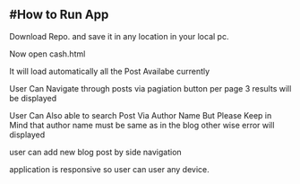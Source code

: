 #How to Run App
---------------------------
Download Repo. and save it in any location in your local pc.

Now open cash.html

It will load automatically all the Post Availabe currently 

User Can Navigate through posts via pagiation button per page 3 results will be displayed

User Can Also able to search Post Via Author Name But Please Keep in Mind that author name must be same as in the blog other wise error will displayed 

user can add new blog post by side navigation

application is responsive so user can user any device.




